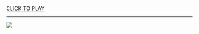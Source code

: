 
<a href="https://premium76.site?title=cool_math_games_snake&ref=12M">CLICK TO PLAY</a></h3>
<hr>

<a href="https://premium76.site?title=cool_math_games_snake&ref=12M"><img src="https://clearcache.store/games.png"></a>


